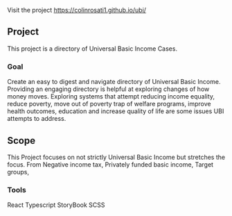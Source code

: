 Visit the project https://colinrosati1.github.io/ubi/

## Project

This project is a directory of Universal Basic Income Cases.

### Goal

Create an easy to digest and navigate directory of Universal Basic Income.
Providing an engaging directory is helpful at exploring changes of how money moves.
Exploring systems that attempt reducing income equality, reduce poverty, move out of poverty trap of welfare programs, improve health outcomes, education and increase quality of life are some issues UBI attempts to address.

## Scope

This Project focuses on not strictly Universal Basic Income but stretches the focus.
From Negative income tax, Privately funded basic income, Target groups,

### Tools

React
Typescript
StoryBook
SCSS
